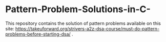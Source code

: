 # Pattern-Problem-Solutions-in-C-
This repository contains the solution of pattern problems available on this site: https://takeuforward.org/strivers-a2z-dsa-course/must-do-pattern-problems-before-starting-dsa/ .
